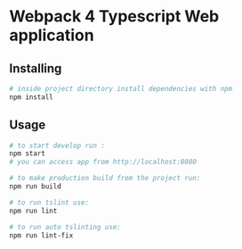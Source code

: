 # Webpack 4 Typescript Web application

## Installing
```bash
# inside project directory install dependencies with npm
npm install
```
## Usage
```bash
# to start develop run :
npm start
# you can access app from http://localhost:8080

# to make production build from the project run:
npm run build

# to run tslint use:
npm run lint

# to run auto tslinting use:
npm run lint-fix
```
